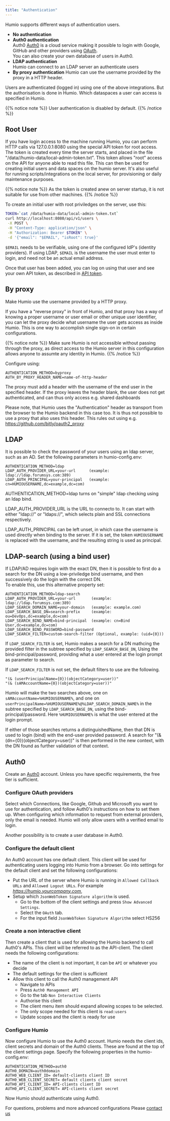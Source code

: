 ```yaml
---
title: "Authentication"
---
```



Humio supports different ways of authentication users.

* __No authentication__
* __Auth0 authentication__   
   Auth0 [Auth0](https://auth0.com/) is a cloud service making it possible to login with Google, GitHub and other providers using [OAuth](https://en.wikipedia.org/wiki/OAuth).  
   You can also create your own database of users in Auth0.
* __LDAP authentication__  
   Humio can connect to an LDAP server an authenticate users
* __By proxy authentication__
   Humio can use the username provided by the proxy in a HTTP header.

Users are authenticated (logged in) using one of the above integrations. But the authorisation is done in Humio. Which dataspaces a user can access is specified in Humio.


{{% notice note %}}
User authentication is disabled by default.
{{% /notice %}}

## Root User

If you have login access to the machine
running Humio, you can perform HTTP calls via 127.0.0.1:8080 using
the special API token for root access. The token is created every time the server starts, and placed in the file
"/data//humio-data/local-admin-token.txt". This token allows "root" access on the API for anyone able to read this file.
This can then be used for creating initial users and data spaces on the humio server.
It's also useful for running scripts/integrations on the local server, for provisioning or daily maintenance purposes.

{{% notice note %}}
As the token is created anew on server startup, it is not suitable for use from other machines.
{{% /notice %}}

To create an initial user with root priviledges on the server, use this:

```bash
TOKEN=`cat /data/humio-data/local-admin-token.txt`
curl http://localhost:8080/api/v1/users \
 -X POST \
 -H "Content-Type: application/json" \
 -H "Authorization: Bearer $TOKEN" \
 -d '{"email": "$EMAIL", "isRoot": true}'
```

`$EMAIL` needs to be verifiable, using one of the configured IdP's (identity
providers). If using LDAP, `$EMAIL` is the username the user must enter to login, and need not be an actual email address.

Once that user has been added, you can log on using that user and see your own API token, as described
in [API token](/http-api.md#api-token).

## By proxy
Make Humio use the username provided by a HTTP proxy.

If you have a "reverse proxy" in front of Humio, and that proxy has a way of knowing a proper username or user email or
other unique user identifier, you can let the proxy decide what username the user gets access as inside Humio.
This is one way to accomplish single sign-on in certain configurations.

{{% notice note %}}
Make sure Humio is not accessible without passing through the proxy, as direct access to the Humio server
in this configuration allows anyone to assumte any identity in Humio.
{{% /notice %}}

Configure using:

    AUTHENTICATION_METHOD=byproxy
    AUTH_BY_PROXY_HEADER_NAME=name-of-http-header

The proxy must add a header with the username of the end user in the specified header.
If the proxy leaves the header blank, the user does not get authenticated,
and can thus only access e.g. shared dashboards

Please note, that Humio uses the "Authentication" header as transport from the browser to the Humio backend in this case too.
It is thus not possible to use a proxy that also uses this header. This rules out using e.g. https://github.com/bitly/oauth2_proxy



## LDAP
It is possible to check the password of your users using an ldap server, such as an AD. Set the following parameters in humio-config.env:

    AUTHENTICATION_METHOD=ldap
    LDAP_AUTH_PROVIDER_URL=your-url      (example: ldap://ldap.forumsys.com:389)
    LDAP_AUTH_PRINCIPAL=your-principal   (example: cn=HUMIOUSERNAME,dc=example,dc=com)

AUTHENTICATION_METHOD=ldap turns on "simple" ldap checking using an ldap bind.

LDAP_AUTH_PROVIDER_URL is the URL to connecto to. It can start with either "ldap://" or "ldaps://", which selects plain and SSL connections respectively.

LDAP_AUTH_PRINCIPAL can be left unset, in which case the username is used directly when binding to the server.
If it is set, the token `HUMIOUSERNAME` is replaced with the username, and the resulting string is used as principal.

## LDAP-search (using a bind user)

If LDAP/AD requires login with the exact DN, then it is possible to first do a search for the DN using
a low-priviledge bind username, and then successively do the login with the correct DN.  
To enable this, use this alternative property set:

    AUTHENTICATION_METHOD=ldap-search
    LDAP_AUTH_PROVIDER_URL=your-url       (example: ldap://ldap.forumsys.com:389)
    LDAP_SEARCH_DOMAIN_NAME=your-domain   (example: example.com)
    LDAP_SEARCH_BASE_DN=search-prefix     (example: ou=DevOps,dc=example,dc=com)
    LDAP_SEARCH_BIND_NAME=bind-principal  (example: cn=Bind User,dc=example,dc=com)
    LDAP_SEARCH_BIND_PASSWORD=bind-password
    LDAP_SEARCH_FILTER=custom-search-filter (Optional, example: (uid={0}))

If `LDAP_SEARCH_FILTER` is set, Humio makes a search for a DN mathcing the provided filter
in the subtree specified by `LDAP_SEARCH_BASE_DN`, Using the bind-principal/password,
providing what a user entered at the login prompt as parameter to search.

If `LDAP_SEARCH_FILTER` is not set, the default filters to use are the following.
```
"(& (userPrincipalName={0})(objectCategory=user))"
"(& (sAMAccountName={0})(objectCategory=user))"
```

Humio will make the two searches above, one on `sAMAccountName=%HUMIOUSERNAME%`,
and one on `userPrincipalName=%HUMIOUSERNAME%@%LDAP_SEARCH_DOMAIN_NAME%` in the subtree specified by `LDAP_SEARCH_BASE_DN`,
using the bind-principal/password. Here `%HUMIOUSERNAME%` is what the user entered at the login prompt.


If either of those searches returns a distinguishedName, then
that DN is used to login (bind) with the end-user provided password.
A search for "(& (dn={0})(objectCategory=user))" is then performed in the new context,
with the DN found as further validation of that context.

## Auth0
    
Create an [Auth0](https://auth0.com/) account. Unless you have specific requirements, the free tier is sufficient.

### Configure OAuth providers
Select which Connections, like Google, Github and Microsoft you want to use for authentication, and follow Auth0's instructions on how to set them up. 
When configuring which information to request from external providers, only the email is needed. Humio will only allow users with a verified email to login.

Another possibility is to create a user database in Auth0.


### Configure the default client
An Auth0 account has one default client. This client will be used for authenticating users logging into Humio from a browser.
Go into settings for the default client and set the following configurations:  
 
 * Put the URL of the server where Humio is running in `Allowed Callback URLs` and `Allowed Logout URLs`. For example *https://humio.yourcompany.com*,
 * Setup which `JsonWebToken Signature algorithm` is used. 
    * Go to the bottom of the client settings and press `Show Advanced Settings`.
    * Select the `OAuth` tab.
    * For the input field `JsonWebToken Signature Algorithm` select HS256
    
### Create a non interactive client
Then create a client that is used for allowing the Humio backend to call Auth0's APIs. This client will be referred to as the API-client.
The client needs the following configurations:

* The name of the client is not important, it can be `API` or whatever you decide
* The default settings for the client is sufficient
* Allow this client to call the Auth0 management API
    * Navigate to APIs
    * Press `Auth0 Management API`
    * Go to the tab `Non Interactive Clients`
    * Authorise this client
    * The client menu item should expand allowing scopes to be selected.
    * The only scope needed for this client is `read:users`
    * Update scopes and the client is ready for use
    

### Configure Humio
Now configure Humio to use the Auth0 account. Humio needs the client ids, client secrets and domain of the Auth0 clients. These are found at the top of the client settings page.
Specify the following properties in the humio-config.env: 

    AUTHENTICATION_METHOD=auth0
    AUTH0_DOMAIN=auth0domain
    AUTH0_WEB_CLIENT_ID= default-clients client ID
    AUTH0_WEB_CLIENT_SECRET= default clients client secret
    AUTH0_API_CLIENT_ID= API-clients client ID
    AUTH0_API_CLIENT_SECRET= API-clients client secret
      
Now Humio should authenticate using Auth0.

For questions, problems and more advanced configurations Please [contact us](mailto:support@humio.com)
